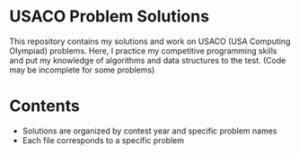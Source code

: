 # USACO Problem Solutions

This repository contains my solutions and work on USACO (USA Computing Olympiad) problems.
Here, I practice my competitive programming skills and put my knowledge of algorithms and data structures to the test.
(Code may be incomplete for some problems)

# Contents

- Solutions are organized by contest year and specific problem names
- Each file corresponds to a specific problem
